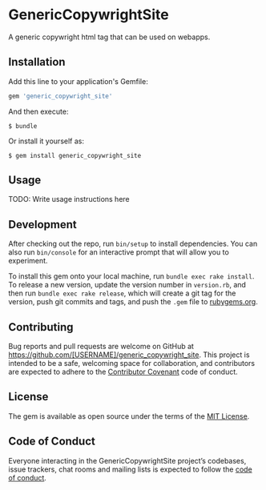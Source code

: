 # GenericCopywrightSite

A generic copywright html tag that can be used on webapps.

## Installation

Add this line to your application's Gemfile:

```ruby
gem 'generic_copywright_site'
```

And then execute:

    $ bundle

Or install it yourself as:

    $ gem install generic_copywright_site

## Usage

TODO: Write usage instructions here

## Development

After checking out the repo, run `bin/setup` to install dependencies. You can also run `bin/console` for an interactive prompt that will allow you to experiment.

To install this gem onto your local machine, run `bundle exec rake install`. To release a new version, update the version number in `version.rb`, and then run `bundle exec rake release`, which will create a git tag for the version, push git commits and tags, and push the `.gem` file to [rubygems.org](https://rubygems.org).

## Contributing

Bug reports and pull requests are welcome on GitHub at https://github.com/[USERNAME]/generic_copywright_site. This project is intended to be a safe, welcoming space for collaboration, and contributors are expected to adhere to the [Contributor Covenant](http://contributor-covenant.org) code of conduct.

## License

The gem is available as open source under the terms of the [MIT License](https://opensource.org/licenses/MIT).

## Code of Conduct

Everyone interacting in the GenericCopywrightSite project’s codebases, issue trackers, chat rooms and mailing lists is expected to follow the [code of conduct](https://github.com/[USERNAME]/generic_copywright_site/blob/master/CODE_OF_CONDUCT.md).
